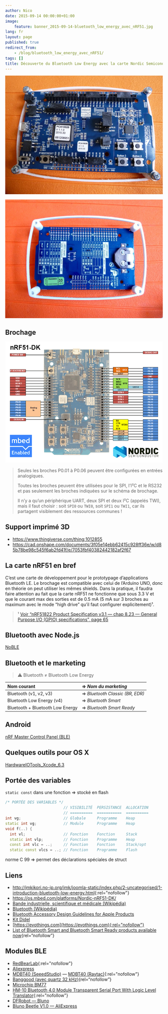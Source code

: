 ```yaml
---
author: Nico
date: 2015-09-14 00:00:00+01:00
image:
    feature: banner_2015-09-14-bluetooth_low_energy_avec_nRF51.jpg
lang: fr
layout: page
published: true
redirect_from:
    - /blog/bluetooth_low_energy_avec_nRF51/
tags: []
title: Découverte du Bluetooth Low Energy avec la carte Nordic Semiconductor nRF51
---
```


[![ouilogique.com][img_1]][img_1]

[img_1]: ../files/2015-09-14-bluetooth_low_energy_avec_nRF51/images/nRF51_001.jpg

[![ouilogique.com][img_2]][img_2]

[img_2]: ../files/2015-09-14-bluetooth_low_energy_avec_nRF51/images/nRF51_002.jpg

## Brochage

[![ouilogique.com][img_3]][img_3]

[img_3]: ../files/2015-05-28-pinouts/images/xnRF51-DK_Pinout_4.png

> Seules les broches P0.01 à P0.06 peuvent être configurées en entrées analogiques.
>
> Toutes les broches peuvent être utilisées pour le SPI, l’I²C et le RS232 et pas seulement les broches indiquées sur le schéma de brochage.
>
> Il n’y a qu’un périphérique UART, deux SPI et deux I²C (appelés TWI), mais il faut choisir : soit `SPI0` ou `TWI0`, soit `SPI1` ou `TWI1`, car ils partagent visiblement des ressources communes !

## Support imprimé 3D

-   <https://www.thingiverse.com/thing:1012855>
-   <https://cad.onshape.com/documents/3f05e14ebb62415c928ff36e/w/d85b78be98c545f6ab2fd41f/e/7053fbf40382442182af2f67>

## La carte nRF51 en bref

C’est une carte de développement pour le prototypage d’applications Bluetooth LE. Le brochage est compatible avec celui de l’Arduino UNO, donc en théorie on peut utiliser les mêmes shields. Dans la pratique, il faudra faire attention au fait que la carte nRF51 ne fonctionne que sous 3.3 V et que le courant max des sorties est de 0.5 mA (5 mA sur 3 broches au maximum avec le mode “high drive” qu’il faut configurer explicitement)¹.

> ¹ [Voir “nRF51822 Product Specification v3.1 — chap 8.23 — General Purpose I/O (GPIO) specifications”, page 65](https://www.nordicsemi.com/eng/nordic/download_resource/20339/13/3799285)

## Bluetooth avec Node.js

[NoBLE](https://github.com/sandeepmistry/noble)

## Bluetooth et le marketing

> ⚠ Bluetooth ≠ Bluetooth Low Energy

| Nom courant                      | ⇒ _Nom du marketing_            |
| :------------------------------- | :------------------------------ |
| Bluetooth (v1, v2, v3)           | ⇒ _Bluetooth Classic (BR, EDR)_ |
| Bluetooth Low Energy (v4)        | ⇒ _Bluetooth Smart_             |
| Bluetooth + Bluetooth Low Energy | ⇒ _Bluetooth Smart Ready_       |

## Android

[nRF Master Control Panel (BLE)](https://play.google.com/store/apps/details?id=no.nordicsemi.android.mcp&hl=en)

## Quelques outils pour OS X

[HardwareIOTools_Xcode_6.3](http://adcdownload.apple.com/Developer_Tools/Hardware_IO_Tools_for_Xcode_6.3/HardwareIOTools_Xcode_6.3.dmg)

## Portée des variables

`static const` dans une fonction ⇒ stocké en flash

```c++
/* PORTÉE DES VARIABLES */
                          // VISIBILITÉ  PERSISTANCE  ALLOCATION
                          // ==========  ===========  ==========
int vg;                   // Globale     Programme    Heap
static int vg;            // Module      Programme    Heap
void f(..) {
  int vl;                 // Fonction    Fonction     Stack
  static int vlp;         // Fonction    Programme    Heap
  const int vlc = ..;     // Fonction    Fonction     Stack/opt
  static const vlcs = ..; // Fonction    Programme    Flash
```

norme C 99 ⇒ permet des déclarations spéciales de struct

## Liens

-   <http://jmkikori.no-ip.org/jmk/joomla-static/index.php/2-uncategorised/1-introduction-bluetooth-low-energy.html>{:rel="nofollow"}
-   <https://os.mbed.com/platforms/Nordic-nRF51-DK/>
-   [Bande industrielle, scientifique et médicale (Wikipédia)](https://fr.wikipedia.org/wiki/Bande_industrielle,_scientifique_et_médicale)
-   [Bluetooth (Wikipédia)](https://fr.wikipedia.org/wiki/Bluetooth)
-   [Bluetooth Accessory Design Guidelines for Apple Products](https://developer.apple.com/hardwaredrivers/BluetoothDesignGuidelines.pdf)
-   [Kit Didel](http://www.didel.com/diduino/AdanRF51.pdf)
-   [https://evothings.com](https://evothings.com){:rel="nofollow"}
-   [List of Bluetooth Smart and Bluetooth Smart Ready products available now](http://www.bluetooth.com/Pages/Bluetooth-Smart-Devices-List.aspx){rel=“nofollow”}

## Modules BLE

-   [RedBearLab](http://redbearlab.com/nrf51822/){:rel="nofollow"}
-   [Aliexpress](http://fr.aliexpress.com/item/Low-power-consumption-BLE4-0-module-with-2-4GHz-PCB-antenna16-28mm-Free-sample/32334323347.html)
-   [MDBT40 (SeeedStudio)](http://www.seeedstudio.com/depot/MDBT40P%C2%A0%C2%A0nRF51822%C2%A0based%C2%A0BLE%C2%A0module-p-2503.html) — [MDBT40 (Raytac)](http://www.raytac.com/download/MDBT40/MDBT40%20spec-Version%20A3.pdf){:rel="nofollow"}
-   [Banggood (avec quartz 32 kHz)](http://www.banggood.com/NRF51822-2_4GHz-Network-Bluetooth-Serial-Module-Support-For-Apple-Android-p-992468.html?p=0431091025639201412F){rel=“nofollow”}
-   [Microchip BM77](http://www.microchip.com/wwwproducts/Devices.aspx?product=bm77)
-   [HM-10 Bluetooth 4.0 Module Transparent Serial Port With Logic Level Translator](http://www.banggood.com/HM-10-Bluetooth-4_0-Module-Transparent-Serial-Port-p-967059.html?p=0431091025639201412F){:rel="nofollow"}
-   [DFRobot — Bluno](http://www.dfrobot.com/)
-   [Bluno Beetle V1.0 — AliExpress](http://fr.aliexpress.com/item/DFRoBot-100-Original-DIY-Bluno-Beetle-V1-0-wearable-mini-Micro-main-controller-Board-with-Bluetooth/32456535853.html)
